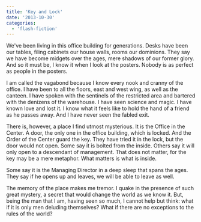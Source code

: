 ```yaml
---
title: 'Key and Lock'
date: '2013-10-30'
categories:
  - 'flash-fiction'
---
```


We've been living in this office building for generations. Desks have been our
tables, filing cabinets our house walls, rooms our dominions. They say we have
become midgets over the ages, mere shadows of our former glory. And so it must
be, I know it when I look at the posters. Nobody is as perfect as people in the
posters.

I am called the vagabond because I know every nook and cranny of the office. I
have been to all the floors, east and west wing, as well as the canteen. I have
spoken with the sentinels of the restricted area and bartered with the denizens
of the warehouse. I have seen science and magic. I have known love and lost it.
I know what it feels like to hold the hand of a friend as he passes away. And I
have never seen the fabled exit.

There is, however, a place I find utmost mysterious. It is the Office in the
Center. A door, the only one in the office building, which is locked. And the
Order of the Center guard the key. They have tried it in the lock, but the door
would not open. Some say it is bolted from the inside. Others say it will only
open to a descendant of management. That does not matter, for the key may be a
mere metaphor. What matters is what is inside.

Some say it is the Managing Director in a deep sleep that spans the ages. They
say if he opens up and leaves, we will be able to leave as well.

The memory of the place makes me tremor. I quake in the presence of such great
mystery, a secret that would change the world as we know it. But, being the man
that I am, having seen so much, I cannot help but think: what if it is only men
deluding themselves? What if there are no exceptions to the rules of the world?
